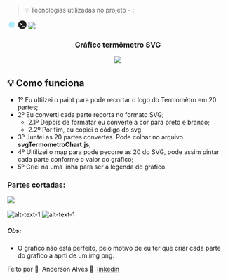 > 💡 Tecnologias utilizadas no projeto - :

<code><img height="20" src="https://raw.githubusercontent.com/github/explore/80688e429a7d4ef2fca1e82350fe8e3517d3494d/topics/react/react.png"></code>
<code><img height="20" src="https://raw.githubusercontent.com/github/explore/80688e429a7d4ef2fca1e82350fe8e3517d3494d/topics/terminal/terminal.png"></code>
<code><img height="20" src="https://upload.wikimedia.org/wikipedia/commons/thumb/9/9a/Visual_Studio_Code_1.35_icon.svg/1024px-Visual_Studio_Code_1.35_icon.svg.png"></code>

<div align="center">
<h3> Gráfico termômetro SVG</h3>
<img  height="100" src="https://cdn.discordapp.com/attachments/779342878513954829/823608402722816020/termometro_logo_large.png">
</div>

## 💡 Como funciona

- 1º Eu ultilzei o paint para pode recortar o logo do Termomêtro em 20 partes;
- 2º Eu converti cada parte recorta no formato SVG;
    - 2.1º Depois de formatar eu converte a cor para preto e branco;
    - 2.2º Por fim, eu copiei o código do svg.
- 3º Juntei as 20 partes convertes. Pode colhar no arquivo **svgTermometroChart.js**;
- 4º Ultilizei o map para pode pecorre as 20 do SVG, pode assim pintar cada parte conforme o valor do gráfico;
- 5º Criei na uma linha para ser a legenda do grafico.

### Partes cortadas:

<img  height="100" src="https://cdn.discordapp.com/attachments/779342878513954829/823607509100396564/unknown.png">

![alt-text-1](https://cdn.discordapp.com/attachments/779342878513954829/823607509100396564/unknown.png)  ![alt-text-1](https://cdn.discordapp.com/attachments/779342878513954829/823611966421336084/unknown.png)

##### Obs:
- O grafico não está perfeito, pelo motivo de eu ter que criar cada parte do grafico a aprti de um img png. 

Feito por 💜&nbsp; Anderson Alves 👋 &nbsp;[linkedin](https://www.linkedin.com/in/anderson-alves-7b5587133/)
